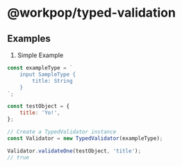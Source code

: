 # @workpop/typed-validation

## Examples

1. Simple Example

```js
const exampleType = `
    input SampleType {
        title: String    
    }
`;

const testObject = {
    title: 'Yo!',
};

// Create a TypedValidator instance
const Validator = new TypedValidator(exampleType);

Validator.validateOne(testObject, 'title');
// true
```

